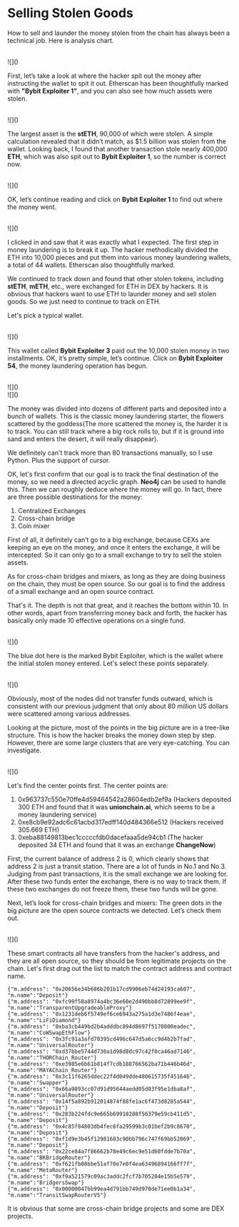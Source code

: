 # Selling Stolen Goods

How to sell and launder the money stolen from the chain has always been a technical job. Here is analysis chart.

<br>
![]()<br>

First, let’s take a look at where the hacker spit out the money after instructing the wallet to spit it out.
Etherscan has been thoughtfully marked with **\"Bybit Exploiter 1\"**, and you can also see how much assets were stolen.

<br>
![]()<br>

The largest asset is the **stETH**, 90,000 of which were stolen. A simple calculation revealed that it didn’t match, as $1.5 billion was stolen from the wallet.
Looking back, I found that another transaction stole nearly 400,000 **ETH**, which was also spit out to **Bybit Exploiter 1**, so the number is correct now.

<br>
![]()<br>

OK, let’s continue reading and click on **Bybit Exploiter 1** to find out where the money went.

<br>
![]()<br>

I clicked in and saw that it was exactly what I expected. The first step in money laundering is to break it up.
The hacker methodically divided the ETH into 10,000 pieces and put them into various money laundering wallets, a total of 44 wallets.
Etherscan also thoughtfully marked.

We continued to track down and found that other stolen tokens, including **stETH**, **mETH**, etc., were exchanged for ETH in DEX by hackers.
It is obvious that hackers want to use ETH to launder money and sell stolen goods. So we just need to continue to track on ETH.

Let's pick a typical wallet.

<br>
![]()<br>

This wallet called **Bybit Exploiter 3** paid out the 10,000 stolen money in two installments. OK, it’s pretty simple, let’s continue.
Click on **Bybit Exploiter 54**, the money laundering operation has begun.

<br>
![]()<br>
![]()<br>

The money was divided into dozens of different parts and deposited into a bunch of wallets. This is the classic money laundering starter,
the flowers scattered by the goddess(The more scattered the money is, the harder it is to track. You can still track where a big rock rolls to,
but if it is ground into sand and enters the desert, it will really disappear).

We definitely can't track more than 80 transactions manually, so I use Python. Plus the support of cursor.

OK, let's first confirm that our goal is to track the final destination of the money, so we need a directed acyclic graph. **Neo4j** can be used to handle this.
Then we can roughly deduce where the money will go. In fact, there are three possible destinations for the money:
1. Centralized Exchanges
2. Cross-chain bridge
3. Coin mixer

First of all, it definitely can’t go to a big exchange, because CEXs are keeping an eye on the money, and once it enters the exchange,
it will be intercepted. So it can only go to a small exchange to try to sell the stolen assets.

As for cross-chain bridges and mixers, as long as they are doing business on the chain, they must be open source.
So our goal is to find the address of a small exchange and an open source contract.

That's it. The depth is not that great, and it reaches the bottom within 10. In other words, apart from transferring money back and forth,
the hacker has basically only made 10 effective operations on a single fund.

<br>
![]()<br>

The blue dot here is the marked Bybit Exploiter, which is the wallet where the initial stolen money entered. Let's select these points separately.

<br>
![]()<br>

Obviously, most of the nodes did not transfer funds outward, which is consistent with our previous judgment that only about 80 million US dollars were scattered among various addresses.

Looking at the picture, most of the points in the big picture are in a tree-like structure. This is how the hacker breaks the money down step by step.
However, there are some large clusters that are very eye-catching. You can investigate.

<br>
![]()<br>

Let's find the center points first. The center points are:
1. 0x963737c550e70ffe4d59464542a28604edb2ef9a (Hackers deposited 300 ETH and found that it was **unionchain.ai**, which seems to be a money laundering service)
2. 0xe8cb9e92adc6c61acbd317edff140d484366e512 (Hackers received 305.669 ETH)
3. 0xeba88149813bec1cccccfdb0dacefaaa5de94cb1 (The hacker deposited 34 ETH and found that it was an exchange **ChangeNow**)

First, the current balance of address 2 is 0, which clearly shows that address 2 is just a transit station.
There are a lot of funds in No.1 and No.3. Judging from past transactions, it is the small exchange we are looking for. After these two funds enter the exchange,
there is no way to track them. If these two exchanges do not freeze them, these two funds will be gone.

Next, let’s look for cross-chain bridges and mixers:
The green dots in the big picture are the open source contracts we detected. Let’s check them out.

<br>
![]()<br>

These smart contracts all have transfers from the hacker's address, and they are all open source, so they should be from legitimate projects on the chain.
Let's first drag out the list to match the contract address and contract name.

```
{"m.address": "0x20656e34b686b201b17cd9906eb74d24193ca607", "m.name":"Deposit"}
{"m.address": "0xfc99f58a8974a4bc36e60e2d490bb8d72899ee9f", "m.name":"TransparentUpgradeableProxy"}
{"m.address": "0x1231deb6f5749ef6ce6943a275a1d3e7486f4eae", "m.name":"LiFiDiamond"}
{"m.address": "0xba3cb449bd2b4adddbc894d8697f5170800eadec", "m.name":"CoWSwapEthFlow"}
{"m.address": "0x3fc91a3afd70395cd496c647d5a6cc9d4b2b7fad", "m.name":"UniversalRouter"}
{"m.address": "0xd37bbe5744d730a1d98d8dc97c42f0ca46ad7146", "m.name":"THORChain_Router"}
{"m.address": "0xe3985e6b61b814f7cdb188766562ba71b446b46d", "m.name":"MAYAChain_Router"}
{"m.address": "0x3c11f6265ddec22f4d049dde480615735f451646", "m.name":"Swapper"}
{"m.address": "0x66a9893cc07d91d95644aedd05d03f95e1dba8af", "m.name":"UniversalRouter"}
{"m.address": "0x14f5a892b912014874f88fe1ac6f473d8285a544", "m.name":"Deposit"}
{"m.address": "0x283b224fdc9e665b69918288f56379e59cb411d5", "m.name":"Deposit"}
{"m.address": "0x4c85f84803db4fec6fa29599b3c01bef2b9c8670", "m.name":"Deposit"}
{"m.address": "0xf1d9e3b45f12981683c90bb796c747f69bb52869", "m.name":"Deposit"}
{"m.address": "0x22ce84a7f86662b78e49c6ec9e51d60fdde7b70a", "m.name":"BKBridgeRouter"}
{"m.address": "0xf621fb08bbe51af70e7e0f4ea63496894166ff7f", "m.name":"MetaRouter"}
{"m.address": "0xf9a521579c09ac3addc2fcf7b705284e15b5e579", "m.name":"BridgersSwap"}
{"m.address": "0x00000047bb99ea4d791bb749d970de71ee0b1a34", "m.name":"TransitSwapRouterV5"}
```

It is obvious that some are cross-chain bridge projects and some are DEX projects.
